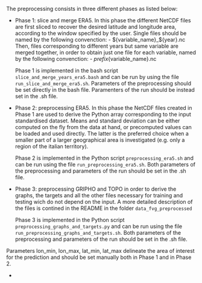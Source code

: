 
The preprocessing consists in three different phases as listed below:


- Phase 1: slice and merge ERA5. In this phase the different NetCDF files are first sliced to recover
	the desired latitude and longitude area, according to the window specified by the user. Single
	files should be named by the following convenction:
		- ${variable_name}_${year}.nc
	Then, files corresponding to different years but same variable are merged together, in order to obtain
	just one file for each variable, named by the following convenction:
		- ${prefix}${variable_name}.nc

	Phase 1 is implemented in the bash script `slice_and_merge_years_era5.bash` and can be run by using
	the file `run_slice_and_merge_era5.sh`. Parameters of the preprocessing should be set directly in the
	bash file. Paramenters of the run should be instead set in the .sh file.


- Phase 2: preprocessing ERA5. In this phase the NetCDF files created in Phase 1 are used to derive the Python
	array corresponding to the input standardised dataset. Means and standard deviation can be either
	computed on the fly from the data at hand, or precomputed values can be loaded and used directly.
	The latter is the preferred choice when a smaller part of a larger geographical area is investigated
	(e.g. only a region of the italian territory).

	Phase 2 is implemented in the Python script `preprocessing_era5.sh` and can be run using the file
	`run_preprocessing_era5.sh`. Both parameters of the preprocessing and parameters of the run should be
	set in the .sh file.


- Phase 3: preprocessing GRIPHO and TOPO in order to derive the graphs, the targets and all the other files
	necessary for training and testing wich do not depend on the input. A more detailed description of
	the files is contined in the README in the folder `data_fvg_preprocessed`
	
	Phase 3 is implemented in the Python script `preprocessing_graphs_and_targets.py` and can be run using
	the file `run_preprocessing_graphs_and_targets.sh`. Both parameters of the preprocessing and parameters
	of the run should be set in the .sh file.


Parameters lon_min, lon_max, lat_min, lat_max delineate the area of interest for the prediction and should be set
manually both in Phase 1 and in Phase 2.

- 
